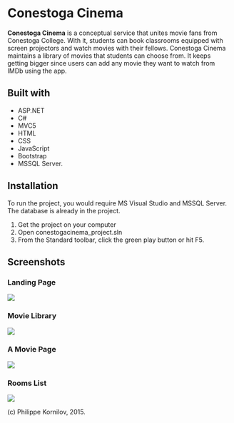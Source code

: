 # Conestoga Cinema
**Conestoga Cinema** is a conceptual service that unites movie fans from Conestoga College. With it, students can book classrooms equipped with screen projectors and watch movies with their fellows. Conestoga Cinema maintains a library of movies that students can choose from. It keeps getting bigger since users can add any movie they want to watch from IMDb using the app.

Built with
----------
* ASP.NET
* C#
* MVC5
* HTML
* CSS
* JavaScript
* Bootstrap
* MSSQL Server.

Installation
------------
To run the project, you would require MS Visual Studio and MSSQL Server. The database is already in the project.
 1. Get the project on your computer
 2. Open conestogacinema_project.sln
 3. From the Standard toolbar, click the green play button or hit F5.

Screenshots
-----------
### Landing Page
<img src="http://i.imgur.com/bT1adZD.png" >

### Movie Library
<img src="http://i.imgur.com/hF2niuV.png" >

### A Movie Page
<img src="http://i.imgur.com/8Idtgys.png" >

### Rooms List
<img src="http://i.imgur.com/RG7Gkmm.png" >

(c) Philippe Kornilov, 2015.
